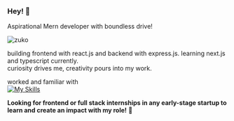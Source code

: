 ### Hey! 🐲

Aspirational Mern developer with boundless drive!

![zuko](https://user-images.githubusercontent.com/56875618/206171786-ab937031-08c7-41ea-b097-682ee3439731.gif)


building frontend with react.js and backend with express.js.
learning next.js and typescript currently.  
curiosity drives me, creativity pours into my work.  



worked and familiar with  
[![My Skills](https://skillicons.dev/icons?i=js,html,css,react,tailwind,redux,materialui,ts,nodejs,nextjs,vscode,styledcomponents,git,mongodb,firebase,vite&perline=8&theme=dark)](https://skillicons.dev)  

**Looking for frontend or full stack internships in any early-stage startup to learn and create an impact with my role!** 🤝
